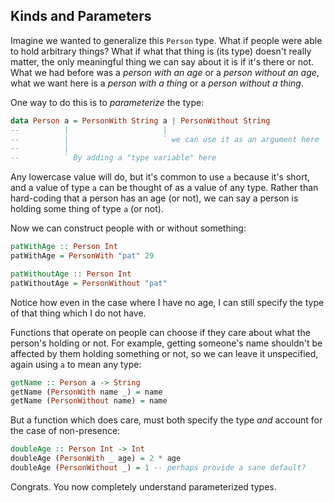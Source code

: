 ## Kinds and Parameters

Imagine we wanted to generalize this `Person` type. What if people were able to
hold arbitrary things? What if what that thing is (its type) doesn't really
matter, the only meaningful thing we can say about it is if it's there or not.
What we had before was a *person with an age* or a *person without an age*, what
we want here is a *person with a thing* or a *person without a thing*.

One way to do this is to *parameterize* the type:

```haskell
data Person a = PersonWith String a | PersonWithout String
--          |                     |
--          |                     ` we can use it as an argument here
--          |
--          ` By adding a "type variable" here
```

Any lowercase value will do, but it's common to use `a` because it's short, and
a value of type `a` can be thought of as a value of any type. Rather than
hard-coding that a person has an age (or not), we can say a person is holding
some thing of type `a` (or not).

Now we can construct people with or without something:

```haskell
patWithAge :: Person Int
patWithAge = PersonWith "pat" 29

patWithoutAge :: Person Int
patWithoutAge = PersonWithout "pat"
```

Notice how even in the case where I have no age, I can still specify the type of
that thing which I do not have.

Functions that operate on people can choose if they care about what the person's
holding or not. For example, getting someone's name shouldn't be affected by
them holding something or not, so we can leave it unspecified, again using `a`
to mean any type:

```haskell
getName :: Person a -> String
getName (PersonWith name _) = name
getName (PersonWithout name) = name
```

But a function which does care, must both specify the type *and* account for the
case of non-presence:

```haskell
doubleAge :: Person Int -> Int
doubleAge (PersonWith _ age) = 2 * age
doubleAge (PersonWithout _) = 1 -- perhaps provide a sane default?
```

Congrats. You now completely understand parameterized types.
